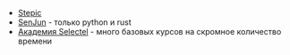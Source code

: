 - [Stepic](https://stepik.org/catalog/search?free=true)
- [SenJun](https://senjun.ru/) - только python и rust
- [Академия Selectel](https://selectel.ru/blog/courses/) - много базовых курсов на скромное количество времени